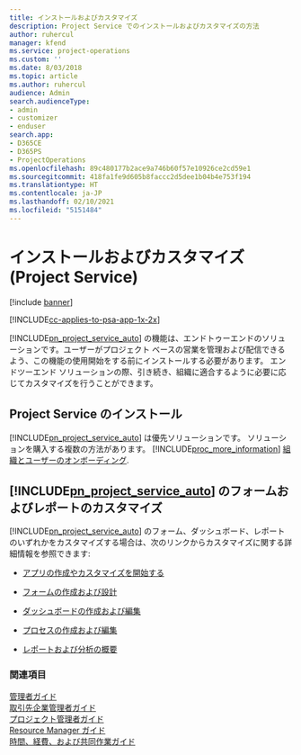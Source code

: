 ```yaml
---
title: インストールおよびカスタマイズ
description: Project Service でのインストールおよびカスタマイズの方法
author: ruhercul
manager: kfend
ms.service: project-operations
ms.custom: ''
ms.date: 8/03/2018
ms.topic: article
ms.author: ruhercul
audience: Admin
search.audienceType:
- admin
- customizer
- enduser
search.app:
- D365CE
- D365PS
- ProjectOperations
ms.openlocfilehash: 89c480177b2ace9a746b60f57e10926ce2cd59e1
ms.sourcegitcommit: 418fa1fe9d605b8faccc2d5dee1b04b4e753f194
ms.translationtype: HT
ms.contentlocale: ja-JP
ms.lasthandoff: 02/10/2021
ms.locfileid: "5151484"
---
```

# <a name="install-and-customize-project-service"></a>インストールおよびカスタマイズ (Project Service)

[!include [banner](../includes/psa-now-project-operations.md)]

[!INCLUDE[cc-applies-to-psa-app-1x-2x](../includes/cc-applies-to-psa-app-1x-2x.md)]

[!INCLUDE[pn_project_service_auto](../includes/pn-project-service-auto.md)] の機能は、エンドトゥーエンドのソリューションです。ユーザーがプロジェクト ベースの営業を管理および配信できるよう、この機能の使用開始をする前にインストールする必要があります。 エンドツーエンド ソリューションの際、引き続き、組織に適合するように必要に応じてカスタマイズを行うことができます。  
<!-- TODO: I expect to find the information on how to get and install this here. Please find that and add it here. Same for Project Service.--> 
  
## <a name="install-project-service"></a>Project Service のインストール  
 [!INCLUDE[pn_project_service_auto](../includes/pn-project-service-auto.md)] は優先ソリューションです。 ソリューションを購入する複数の方法があります。 [!INCLUDE[proc_more_information](../includes/proc-more-information.md)] [組織とユーザーのオンボーディング](https://docs.microsoft.com/dynamics365/customerengagement/on-premises/admin/onboard-your-organization-and-users-to-dynamics-365-online).  
  
## <a name="customize-pn_project_service_auto-forms-and-reports"></a>[!INCLUDE[pn_project_service_auto](../includes/pn-project-service-auto.md)] のフォームおよびレポートのカスタマイズ  
 [!INCLUDE[pn_project_service_auto](../includes/pn-project-service-auto.md)] のフォーム、ダッシュボード、レポートのいずれかをカスタマイズする場合は、次のリンクからカスタマイズに関する詳細情報を参照できます:  
  
- [アプリの作成やカスタマイズを開始する](https://docs.microsoft.com/dynamics365/customerengagement/on-premises/customize/getting-started-customization)  
  
- [フォームの作成および設計](https://docs.microsoft.com/dynamics365/customerengagement/on-premises/customize/create-design-forms)  
  
- [ダッシュボードの作成および編集](https://docs.microsoft.com/dynamics365/customerengagement/on-premises/customize/create-edit-dashboards)  
  
- [プロセスの作成および編集](https://docs.microsoft.com/dynamics365/customerengagement/on-premises/customize/guide-staff-through-common-tasks-processes)  
  
- [レポートおよび分析の概要](https://docs.microsoft.com/dynamics365/customerengagement/on-premises/analytics/reporting-analytics-with-dynamics-365)  
  
### <a name="see-also"></a>関連項目  
 [管理者ガイド](../psa/admin-guide.md)   
 [取引先企業管理者ガイド](../psa/account-manager-guide.md)   
 [プロジェクト管理者ガイド](../psa/project-manager-guide.md)   
 [Resource Manager ガイド](../psa/resource-manager-guide.md)   
 [時間、経費、および共同作業ガイド](../psa/time-expense-collaboration-guide.md)
